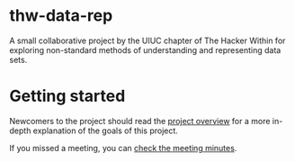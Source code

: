 # thw-data-rep
A small collaborative project by the UIUC chapter of The Hacker Within for exploring non-standard methods of understanding and representing data sets.

# Getting started
Newcomers to the project should read the [project overview](docs/Project_overview.pdf) for a more in-depth explanation of the goals of this project.

If you missed a meeting, you can [check the meeting minutes](docs/minutes).
